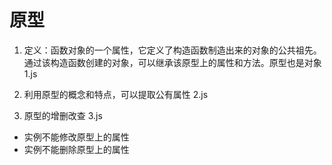 # 原型
1. 定义：函数对象的一个属性，它定义了构造函数制造出来的对象的公共祖先。
通过该构造函数创建的对象，可以继承该原型上的属性和方法。原型也是对象 1.js

2. 利用原型的概念和特点，可以提取公有属性 2.js

3. 原型的增删改查 3.js
  - 实例不能修改原型上的属性
  - 实例不能删除原型上的属性